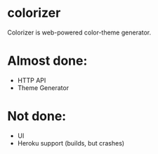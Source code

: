 # colorizer
Colorizer is web-powered color-theme generator. 

# Almost done:
- HTTP API
- Theme Generator

# Not done:
- UI
- Heroku support (builds, but crashes)
